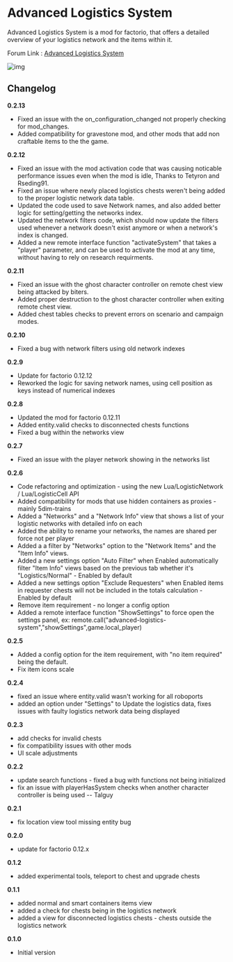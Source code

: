 Advanced Logistics System
======

Advanced Logistics System is a mod for factorio, that offers a detailed overview of your logistics network and the items within it.

Forum Link : [Advanced Logistics System](http://www.factorioforums.com/forum/viewtopic.php?f=92&t=14388)

![img](http://i.imgur.com/846tLeZ.jpg?1)

Changelog
-----
**0.2.13**

 - Fixed an issue with the on_configuration_changed not properly checking for mod_changes.
 - Added compatibility for gravestone mod, and other mods that add non craftable items to the the game.
 
**0.2.12**

 - Fixed an issue with the mod activation code that was causing noticable performance issues even when the mod is idle, Thanks to Tetyron and Rseding91.
 - Fixed an issue where newly placed logistics chests weren't being added to the proper logistic network data table.
 - Updated the code used to save Network names, and also added better logic for setting/getting the networks index.
 - Updated the network filters code, which should now update the filters used whenever a network doesn't exist anymore or when a network's index is changed.
 - Added a new remote interface function "activateSystem" that takes a "player" parameter, and can be used to activate the mod at any time, without having to rely on research requirments.
 
**0.2.11**

 - Fixed an issue with the ghost character controller on remote chest view being attacked by biters.
 - Added proper destruction to the ghost character controller when exiting remote chest view.
 - Added chest tables checks to prevent errors on scenario and campaign modes.
 
**0.2.10**

 - Fixed a bug with network filters using old network indexes
 
**0.2.9**

 - Update for factorio 0.12.12
 - Reworked the logic for saving network names, using cell position as keys instead of numerical indexes
 
**0.2.8**

 - Updated the mod for factorio 0.12.11
 - Added entity.valid checks to disconnected chests functions
 - Fixed a bug within the networks view
 
**0.2.7**

 - Fixed an issue with the player network showing in the networks list
 
**0.2.6**

 - Code refactoring and optimization - using the new Lua/LogisticNetwork / Lua/LogisticCell API
 - Added compatibility for mods that use hidden containers as proxies - mainly 5dim-trains
 - Added a "Networks" and a "Network Info" view that shows a list of your logistic networks with detailed info on each
 - Added the ability to rename your networks, the names are shared per force not per player
 - Added a a filter by "Networks" option to the "Network Items" and the "Item Info" views.
 - Added a new settings option "Auto Filter" when Enabled automatically filter "Item Info" views based on the previous tab whether it's "Logistics/Normal" - Enabled by default
 - Added a new settings option "Exclude Requesters" when Enabled items in requester chests will not be included in the totals calculation - Enabled by default
 - Remove item requirement - no longer a config option
 - Added a remote interface function "ShowSettings" to force open the settings panel, ex: remote.call("advanced-logistics-system","showSettings",game.local_player)
 
**0.2.5**

 - Added a config option for the item requirement, with "no item required" being the default.
 - Fix item icons scale 
 
**0.2.4**

 - fixed an issue where entity.valid wasn't working for all roboports
 - added an option under "Settings" to Update the logistics data, fixes issues with faulty logistics network data being displayed
 
**0.2.3**

 - add checks for invalid chests
 - fix compatibility issues with other mods 
 - UI scale adjustments
 
**0.2.2**

 - update search functions - fixed a bug with functions not being initialized
 - fix an issue with playerHasSystem checks when another character controller is being used -- Talguy
 
**0.2.1**

 - fix location view tool missing entity bug
 
**0.2.0**

 - update for factorio 0.12.x
 
**0.1.2**

 - added experimental tools, teleport to chest and upgrade chests

**0.1.1**

 - added normal and smart containers items view
 - added a check for chests being in the logistics network
 - added a view for disconnected logistics chests - chests outside the logistics network 
 
**0.1.0**

 - Initial version

 
